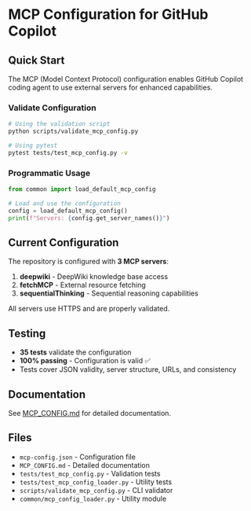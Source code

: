 # MCP Configuration for GitHub Copilot

## Quick Start

The MCP (Model Context Protocol) configuration enables GitHub Copilot coding agent to use external servers for enhanced
capabilities.

### Validate Configuration

```bash
# Using the validation script
python scripts/validate_mcp_config.py

# Using pytest
pytest tests/test_mcp_config.py -v
```

### Programmatic Usage

```python
from common import load_default_mcp_config

# Load and use the configuration
config = load_default_mcp_config()
print(f"Servers: {config.get_server_names()}")
```

## Current Configuration

The repository is configured with **3 MCP servers**:

1. **deepwiki** - DeepWiki knowledge base access
2. **fetchMCP** - External resource fetching
3. **sequentialThinking** - Sequential reasoning capabilities

All servers use HTTPS and are properly validated.

## Testing

- **35 tests** validate the configuration
- **100% passing** - Configuration is valid ✅
- Tests cover JSON validity, server structure, URLs, and consistency

## Documentation

See [MCP_CONFIG.md](MCP_CONFIG.md) for detailed documentation.

## Files

- `mcp-config.json` - Configuration file
- `MCP_CONFIG.md` - Detailed documentation
- `tests/test_mcp_config.py` - Validation tests
- `tests/test_mcp_config_loader.py` - Utility tests
- `scripts/validate_mcp_config.py` - CLI validator
- `common/mcp_config_loader.py` - Utility module
